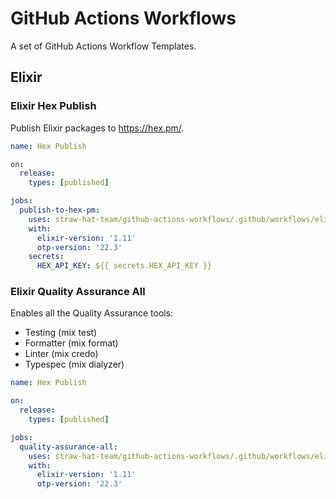 # GitHub Actions Workflows

A set of GitHub Actions Workflow Templates.

## Elixir

### Elixir Hex Publish

Publish Elixir packages to https://hex.pm/.

```yaml
name: Hex Publish

on:
  release:
    types: [published]

jobs:
  publish-to-hex-pm:
    uses: straw-hat-team/github-actions-workflows/.github/workflows/elixir-hex-publish.yml@master
    with:
      elixir-version: '1.11'
      otp-version: '22.3'
    secrets:
      HEX_API_KEY: ${{ secrets.HEX_API_KEY }}
```

### Elixir Quality Assurance All

Enables all the Quality Assurance tools:

- Testing (mix test)
- Formatter (mix format)
- Linter (mix credo)
- Typespec (mix dialyzer)

```yaml
name: Hex Publish

on:
  release:
    types: [published]

jobs:
  quality-assurance-all:
    uses: straw-hat-team/github-actions-workflows/.github/workflows/elixir-quality-assurance-all.yml@master
    with:
      elixir-version: '1.11'
      otp-version: '22.3'
```
